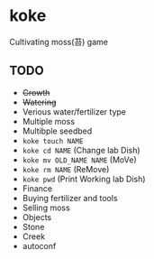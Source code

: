 # koke

Cultivating moss(苔) game

## TODO

- ~~Growth~~
- ~~Watering~~
 - Verious water/fertilizer type
- Multiple moss
- Multibple seedbed
 - `koke touch NAME`
 - `koke cd NAME` (Change lab Dish)
 - `koke mv OLD_NAME NAME` (MoVe)
 - `koke rm NAME` (ReMove)
 - `koke pwd` (Print Working lab Dish)
- Finance
 - Buying fertilizer and tools
 - Selling moss
- Objects
 - Stone
 - Creek
- autoconf